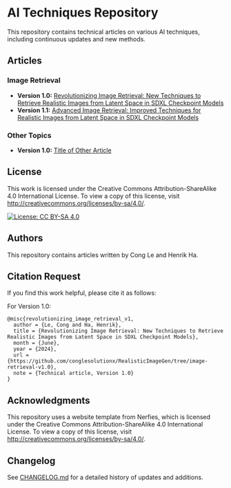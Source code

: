 # AI Techniques Repository

This repository contains technical articles on various AI techniques, including continuous updates and new methods.

## Articles

### Image Retrieval

- **Version 1.0:** [Revolutionizing Image Retrieval: New Techniques to Retrieve Realistic Images from Latent Space in SDXL Checkpoint Models](https://github.com/conglesolutionx/RealisticImageGen/tree/image-retrieval-v1.0)
- **Version 1.1:** [Advanced Image Retrieval: Improved Techniques for Realistic Images from Latent Space in SDXL Checkpoint Models](https://github.com/conglesolutionx/RealisticImageGen/tree/image-retrieval-v1.1)

### Other Topics

- **Version 1.0:** [Title of Other Article](https://github.com/conglesolutionx/RealisticImageGen/tree/other-topics-v1.0)

## License

This work is licensed under the Creative Commons Attribution-ShareAlike 4.0 International License. 
To view a copy of this license, visit http://creativecommons.org/licenses/by-sa/4.0/.

[![License: CC BY-SA 4.0](https://img.shields.io/badge/License-CC%20BY--SA%204.0-lightgrey.svg)](http://creativecommons.org/licenses/by-sa/4.0/)

## Authors

This repository contains articles written by Cong Le and Henrik Ha.

## Citation Request

If you find this work helpful, please cite it as follows:

For Version 1.0:
```plaintext
@misc{revolutionizing_image_retrieval_v1,
  author = {Le, Cong and Ha, Henrik},
  title = {Revolutionizing Image Retrieval: New Techniques to Retrieve Realistic Images from Latent Space in SDXL Checkpoint Models},
  month = {June},
  year = {2024},
  url = {https://github.com/conglesolutionx/RealisticImageGen/tree/image-retrieval-v1.0},
  note = {Technical article, Version 1.0}
}
```

## Acknowledgments

This repository uses a website template from Nerfies, which is licensed under the Creative Commons Attribution-ShareAlike 4.0 International License. 
To view a copy of this license, visit http://creativecommons.org/licenses/by-sa/4.0/.

## Changelog

See [CHANGELOG.md](CHANGELOG.md) for a detailed history of updates and additions.